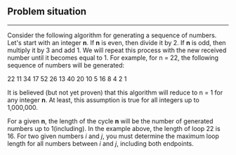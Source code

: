 ## Problem situation
***
Consider the following algorithm for generating a sequence of numbers. Let's start with an integer **n**. 
If **n** is even, then divide it by 2. If **n** is odd, then multiply it by 3 and add 1. 
We will repeat this process with the new received number until it becomes equal to 1. 
For example, for n = 22, the following sequence of numbers will be generated:

22 11 34 17 52 26 13 40 20 10 5 16 8 4 2 1

It is believed (but not yet proven) that this algorithm will reduce to n = 1 for any integer **n**. At least, 
this assumption is true for all integers up to 1,000,000.

For a given **n**, the length of the cycle **n** will be the number of generated numbers up to 1(including). 
In the example above, the length of loop 22 is 16. For two given numbers *i* and *j*, 
you must determine the maximum loop length for all numbers between *i* and *j*, including both endpoints.
